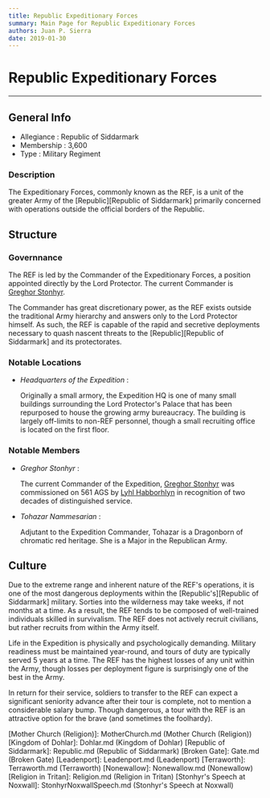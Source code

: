 ```yaml
---
title: Republic Expeditionary Forces
summary: Main Page for Republic Expeditionary Forces
authors: Juan P. Sierra
date: 2019-01-30
---
```


# Republic Expeditionary Forces

-----


## General Info

- Allegiance : Republic of Siddarmark
- Membership : 3,600
- Type : Military Regiment
### Description

The Expeditionary Forces, commonly known as the REF, is a unit of the greater Army of the [Republic][Republic of Siddarmark] primarily concerned with operations outside the official borders of the Republic.


## Structure

### Governnance

The REF is led by the Commander of the Expeditionary Forces, a position appointed directly by the Lord Protector. The current Commander is [Greghor Stonhyr][Greghor Stonhyr].

The Commander has great discretionary power, as the REF exists outside the traditional Army hierarchy and answers only to the Lord Protector himself. As such, the REF is capable of the rapid and secretive deployments necessary to quash nascent threats to the [Republic][Republic of Siddarmark] and its protectorates.

### Notable Locations

- *Headquarters of the Expedition* :

    Originally a small armory, the Expedition HQ is one of many small buildings surrounding the Lord Protector's Palace that has been repurposed to house the growing army bureaucracy. The building is largely off-limits to non-REF personnel, though a small recruiting office is located on the first floor.
    


### Notable Members

- *Greghor Stonhyr* :

    The current Commander of the Expedition, [Greghor Stonhyr][Greghor Stonhyr] was commissioned on 561 AGS by [Lyhl Habborhlyn][Lyhl Habborhlyn] in recognition of two decades of distinguished service.
    
- *Tohazar Nammesarian* :

    Adjutant to the Expedition Commander, Tohazar is a Dragonborn of chromatic red heritage. She is a Major in the Republican Army.
    


## Culture

Due to the extreme range and inherent nature of the REF's operations, it is one of the most dangerous deployments within the [Republic's][Republic of Siddarmark] military. Sorties into the wilderness may take weeks, if not months at a time. As a result, the REF tends to be composed of well-trained individuals skilled in survivalism. The REF does not actively recruit civilians, but rather recruits from within the Army itself.

Life in the Expedition is physically and psychologically demanding. Military readiness must be maintained year-round, and tours of duty are typically served 5 years at a time. The REF has the highest losses of any unit within the Army, though losses per deployment figure is surprisingly one of the best in the Army.

In return for their service, soldiers to transfer to the REF can expect a significant seniority advance after their tour is complete, not to mention a considerable salary bump. Though dangerous, a tour with the REF is an attractive option for the brave (and sometimes the foolhardy).





[Alchemist's Journal]: AlchemistJournal.md (Alchemist's Journal)
[Tritanian Calendar]: Calendar.md (Tritanian Calendar)
[Gnolls]: Gnolls.md (Gnolls)
[Book of Prophesy]: Prophesy.md (Book of Prophesy)
[Timeline]: Timeline.md (Timeline)
[Azoth the Wise]: Azoth.md (Azoth the Wise)
[Baltatrax the Ravager]: Baltatrax.md (Baltatrax the Ravager)
[Faelix]: Faelix.md (Faelix)
[Greghor Stonhyr]: GreghorStonhyr.md (Greghor Stonhyr)
[Lyhl Habborhlyn]: Lyhl_Habborlyn.md (Lyhl Habborhlyn)
[Blackpoint]: Blackpoint.md (Blackpoint)
[Cantfall]: Cantfall.md (Cantfall)
[Noxwall]: Noxwall.md (Noxwall)
[Siddar City]: SiddarCity.md (Siddar City)
[Act 0 - The Alchemist's Tomb]: CampaignLog_0.md (Act 0 - The Alchemist's Tomb)
[Act 1 - The Ravenous Horde]: CampaignLog_1.md (Act 1 - The Ravenous Horde)
[Cult of Five]: CultOfFive.md (Cult of Five)
[Gahrdynyr Trade House]: GahrdynyrTradeHouse.md (Gahrdynyr Trade House)
[Republic Expeditionary Forces]: REF.md (Republic Expeditionary Forces)
[Mother Church (Religion)]: MotherChurch.md (Mother Church (Religion))
[Kingdom of Dohlar]: Dohlar.md (Kingdom of Dohlar)
[Republic of Siddarmark]: Republic.md (Republic of Siddarmark)
[Broken Gate]: Gate.md (Broken Gate)
[Leadenport]: Leadenport.md (Leadenport)
[Terraworth]: Terraworth.md (Terraworth)
[Nonewallow]: Nonewallow.md (Nonewallow)
[Religion in Tritan]: Religion.md (Religion in Tritan)
[Stonhyr's Speech at Noxwall]: StonhyrNoxwallSpeech.md (Stonhyr's Speech at Noxwall)